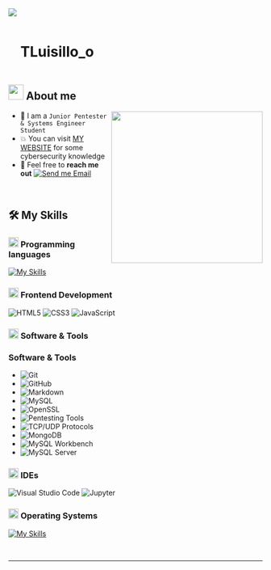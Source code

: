 <!--horizontal divider(gradiant)-->
<img src="https://user-images.githubusercontent.com/73097560/115834477-dbab4500-a447-11eb-908a-139a6edaec5c.gif">

<!--h1 without bottom border-->

<div id="user-content-toc">
  <ul align="left">
    <summary><h1 style="display: inline-block">TLuisillo_o</h1></summary>
  </ul>
</div>


<!--About Me-->

## <picture><img src = "https://github.com/7oSkaaa/7oSkaaa/blob/main/Images/about_me.gif?raw=true" width = 30px></picture> About me

<picture> <img align="right" src="https://media.giphy.com/media/SWoSkN6DxTszqIKEqv/giphy.gif" width = 300px></picture>

- :school: I am a `Junior Pentester & Systems Engineer Student` 
- :boom: You can visit [MY WEBSITE](https://tluisillo-o.gitbook.io/blog/) for some cybersecurity knowledge
- :email: Feel free to **reach me out** [![Send me Email](https://img.shields.io/static/v1?label=email&message=Luis%20Lumbreras&color=EA4335&style=flat-square)](mailto:mtzlumbrerasl@gmail.com)

<br>

## 🛠️ My Skills

### <picture> <img src = "https://github.com/7oSkaaa/7oSkaaa/blob/main/Images/Programming_Languages.gif?raw=true" width = 20px>  </picture> Programming languages

[![My Skills](https://skillicons.dev/icons?i=python,bash,powershell,java,html,css,javascript)](https://skillicons.dev)

### <picture> <img src = "https://github.com/7oSkaaa/7oSkaaa/blob/main/Images/Front_End.gif?raw=true" width = 20px>  </picture> Frontend Development

![HTML5](https://img.shields.io/badge/HTML-E34F26?style=flat-square&logo=HTML5&logoColor=white)
![CSS3](https://img.shields.io/badge/CSS-1572B6?style=flat-square&logo=CSS3&logoColor=white)
![JavaScript](https://img.shields.io/badge/JavaScript-F7DF1E?style=flat-square&logo=JavaScript&logoColor=white)


### <picture> <img src = "https://github.com/7oSkaaa/7oSkaaa/blob/main/Images/Software_Tools.gif?raw=true" width = 20px>  </picture> Software & Tools

### Software & Tools

- ![Git](https://img.shields.io/badge/Git-F05032?style=flat-square&logo=Git&logoColor=white)
- ![GitHub](https://img.shields.io/badge/GitHub-181717?style=flat-square&logo=GitHub&logoColor=white)
- ![Markdown](https://img.shields.io/badge/Markdown-000000?style=flat-square&logo=Markdown&logoColor=white)
- ![MySQL](https://img.shields.io/badge/MySQL-4479A1?style=flat-square&logo=MySQL&logoColor=white)
- ![OpenSSL](https://img.shields.io/badge/OpenSSL-721412?style=flat-square&logo=OpenSSL&logoColor=white)
- ![Pentesting Tools](https://img.shields.io/badge/Pentesting%20Tools-Various-green?style=flat-square)
- ![TCP/UDP Protocols](https://img.shields.io/badge/TCP%2FUDP%20Protocols-Expert-blue?style=flat-square)
- ![MongoDB](https://img.shields.io/badge/MongoDB-47A248?style=flat-square&logo=MongoDB&logoColor=white)
- ![MySQL Workbench](https://img.shields.io/badge/MySQL%20Workbench-4479A1?style=flat-square&logo=MySQL&logoColor=white)
- ![MySQL Server](https://img.shields.io/badge/MySQL%20Server-4479A1?style=flat-square&logo=MySQL&logoColor=white)


### <picture> <img src = "https://github.com/7oSkaaa/7oSkaaa/blob/main/Images/IDEs.gif?raw=true" width = 20px>  </picture> IDEs

![Visual Studio Code](https://img.shields.io/badge/Visual_Studio_Code-007ACC?style=flat-square&logo=Visual-Studio-Code&logoColor=white)
![Jupyter](https://img.shields.io/badge/Jupyter-F37626?style=flat-square&logo=Jupyter&logoColor=white)


### <picture> <img src = "https://github.com/7oSkaaa/7oSkaaa/blob/main/Images/OS.gif?raw=true" width = 20px>  </picture> Operating Systems

[![My Skills](https://skillicons.dev/icons?i=linux,kali,debian.ubuntu,window,mac,arch)](https://skillicons.dev)

<br>

-----------

